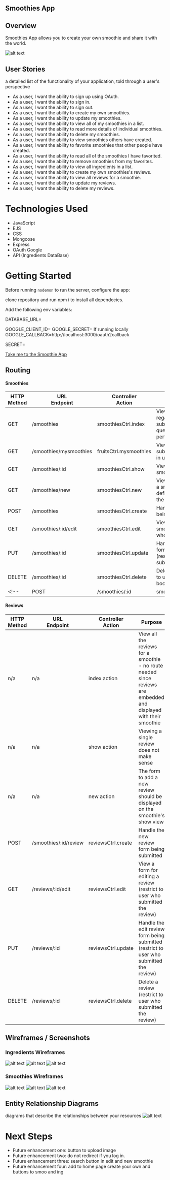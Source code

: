 ## Smoothies App

## Overview
Smoothies App allows you to create your own smoothie and share it with the world. 

![alt text](public/images/wireframes/index_smoothie.png)

## User Stories
a detailed list of the functionality of your application, told through a user's perspective
  - As a user, I want the ability to sign up using OAuth.
  - As a user, I want the ability to sign in. 
  - As a user, I want the ability to sign out. 
  - As a user, I want the ability to create my own smoothies. 
  - As a user, I want the ability to update my smoothies. 
  - As a user, I want the ability to view all of my smoothies in a list. 
  - As a user, I want the ability to read more details of individual smoothies. 
  - As a user, I want the ability to delete my smoothies. 
  - As a user, I want the ability to view smoothies others have created. 
  - As a user, I want the ability to favorite smoothies that other people have created. 
  - As a user, I want the ability to read all of the smoothies I have favorited. 
  - As a user, I want the ability to remove smoothies from my favorites. 
  - As a user, I want the ability to view all ingredients in a list. 
  - As a user, I want the ability to create my own smoothies's reviews. 
  - As a user, I want the ability to view all reviews for a smoothie. 
  - As a user, I want the ability to update my reviews. 
  - As a user, I want the ability to delete my reviews. 

# Technologies Used

- JavaScript
- EJS
- CSS
- Mongoose
- Express
- OAuth Google
- API (Ingredients DataBase)

# Getting Started

Before running ```nodemon``` to run the server, configure the app:

clone repository and run npm i to install all dependecies.

Add the following env variables:

DATABASE_URL=

GOOGLE_CLIENT_ID=
GOOGLE_SECRET=
If running locally
GOOGLE_CALLBACK=http://localhost:3000/oauth2callback

SECRET=

[Take me to the Smoothie App](https://smoothieapp.fly.dev)

## Routing

#### Smoothies

|HTTP<br>Method|URL<br>Endpoint|Controller<br>Action|Purpose|
|---|---|---|---|
| GET | /smoothies | smoothiesCtrl.index | View all the smoothies regardless of who submitted (use querystring params to perform filtering) |
| GET | /smoothies/mysmoothies | fruitsCtrl.mysmoothies | View all the smoothies submitted by the logged in user |
| GET | /smoothies/:id | smoothiesCtrl.show | View the details of any smoothie |
| GET | /smoothies/new | smoothiesCtrl.new | View a form for submitting a smoothie (be sure to define this route before the show route)|
| POST | /smoothies | smoothiesCtrl.create | Handle the new book form being submitted |
| GET | /smoothies/:id/edit | smoothiesCtrl.edit | View a form for editing a smoothie (restrict to user who submitted the book) |
| PUT | /smoothies/:id| smoothiesCtrl.update | Handle the edit smoothie form being submitted (restrict to user who submitted the book) |
| DELETE | /smoothies/:id| smoothiesCtrl.delete | Delete a smoothie (restrict to user who submitted the book) |
<!-- | POST | /smoothies/:id | smoothiesCtrl.addReading | Add the logged in user's _id to a book's userReading array | -->

#### Reviews

|HTTP<br>Method|URL<br>Endpoint|Controller<br>Action|Purpose|
|---|---|---|---|
| n/a | n/a | index action | View all the reviews for a smoothie - no route needed since reviews are embedded and displayed with their smoothie |
| n/a | n/a | show action | Viewing a single review does not make sense |
| n/a | n/a | new action | The form to add a new review should be displayed on the smoothie's show view |
| POST | /smoothies/:id/review | reviewsCtrl.create | Handle the new review form being submitted |
| GET | /reviews/:id/edit | reviewsCtrl.edit | View a form for editing a review (restrict to user who submitted the review) |
| PUT | /reviews/:id| reviewsCtrl.update | Handle the edit review form being submitted (restrict to user who submitted the review) |
| DELETE | /reviews/:id| reviewsCtrl.delete | Delete a review (restrict to user who submitted the review) |


## Wireframes / Screenshots

### Ingredients Wireframes
![alt text](public/images/wireframes/index_ing.png)
![alt text](public/images/wireframes/show_ing.png)
![alt text](public/images/wireframes/new_ing.png)

### Smoothies Wireframes
![alt text](public/images/wireframes/index_smoothie.png)
![alt text](public/images/wireframes/show_smoothie.png)
![alt text](public/images/wireframes/new_smoothie.png)


## Entity Relationship Diagrams
diagrams that describe the relationships between your resources
![alt text](public/images/ERD.png)

# Next Steps

- Future enhancement one: button to upload image
- Future enhancement two: do not redirect if you log in.
- Future enhancement three: search button in edit and new smoothie
- Future enhancement four: add to home page create your own and buttons to smoo and ing
